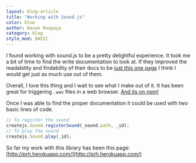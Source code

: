 ```yaml
---
layout: blog-article
title: "Working with Sound.js"
color: blue
author: Devan Huapaya
category: blog
style_mod: BASIC
---
```


I found working with sound.js to be a pretty delightful experience.
It took me a bit of time to find the write documentation to look at. If they
improved the readability and findability of their docs to be [just this one page](http://www.createjs.com/docs/soundjs/classes/Sound.html)
I think I would get just as much use out of them.

Overall, I love this thing and I wait to see what I make out of it. It has been
great for triggering `.wav` files in a web browser. [And its on npm!](https://www.npmjs.com/package/soundjs)

Once I was able to find the proper documentation it could be used with two basic
lines of code.

```js
// To register the sound
createjs.Sound.registerSound(_sound.path, _id);
// To play the sound
createjs.Sound.play(_id);
```

So far my work with this library has been this page:  
[http://prh.herokuapp.com/](http://prh.herokuapp.com/)
